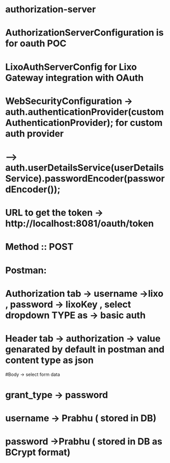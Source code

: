 # authorization-server
# AuthorizationServerConfiguration is for oauth POC
# LixoAuthServerConfig  for Lixo Gateway integration with OAuth
# WebSecurityConfiguration -> auth.authenticationProvider(customAuthenticationProvider); for custom auth provider
#   -->  auth.userDetailsService(userDetailsService).passwordEncoder(passwordEncoder());  
# URL to get the token -> http://localhost:8081/oauth/token
# Method :: POST
# Postman: 
# Authorization tab -> username ->lixo , password -> lixoKey  , select dropdown  TYPE as -> basic auth
# Header tab -> authorization -> value genarated by default in postman and content type as json
#Body -> select form data
# grant_type -> password
# username -> Prabhu ( stored in DB)
# password ->Prabhu ( stored in DB as BCrypt format)




